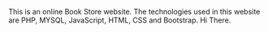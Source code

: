 This is an online Book Store website. The technologies used in this website are PHP, MYSQL, JavaScript, HTML, CSS and Bootstrap.
Hi There.
